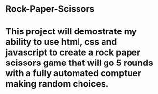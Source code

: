 # Rock-Paper-Scissors
# This project will demostrate my ability to use html, css and javascript to create a rock paper scissors game that will go 5 rounds with a fully automated comptuer making random choices.